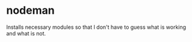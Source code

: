 # nodeman
Installs necessary modules so that I don't have to guess what is working and what is not.
